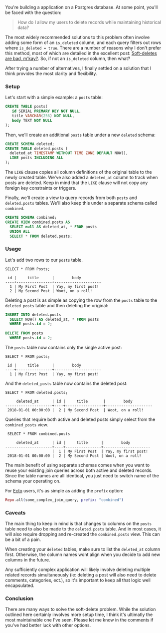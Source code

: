 You're building a application on a Postgres database. At some point, you'll be faced with the
question:

> How do I allow my users to delete records while maintaining historical data?

The most widely recommended solutions to this problem often involve adding some form of an
`is_deleted` column, and each query filters out rows where `is_deleted = true`. There are a number
of reasons why I don't prefer this method, most of which are detailed in the excellent post:
[Soft-deletes are bad, m'kay?](https://weblogs.asp.net/fbouma/soft-deletes-are-bad-m-kay). So, if
not an `is_deleted` column, then what?

After trying a number of alternatives, I finally settled on a solution that I think provides the
most clarity and flexibility.

### Setup

Let's start with a simple example: a `posts` table:

```sql
CREATE TABLE posts(
   id SERIAL PRIMARY KEY NOT NULL,
   title VARCHAR(256) NOT NULL,
   body TEXT NOT NULL
);
```

Then, we'll create an additional `posts` table under a new `deleted` schema:

```sql
CREATE SCHEMA deleted;
CREATE TABLE deleted.posts (
  deleted_at TIMESTAMP WITHOUT TIME ZONE DEFAULT NOW(),
  LIKE posts INCLUDING ALL
);
```

The `LIKE` clause copies all column definitions of the original table to the newly created
table. We've also added a `deleted_at` column to track when posts are deleted. Keep in mind that the
`LIKE` clause will not copy any foreign key constraints or triggers.

Finally, we'll create a view to query records from both `posts` and `deleted.posts` tables. We'll
also keep this under a separate schema called `combined`.

```sql
CREATE SCHEMA combined;
CREATE VIEW combined.posts AS
  SELECT null AS deleted_at, * FROM posts
  UNION ALL
  SELECT * FROM deleted.posts;
```

### Usage

Let's add two rows to our `posts` table. 

```
SELECT * FROM Posts;

 id |     title      |        body
----+----------------+---------------------
  1 | My First Post  | Yay, my first post!
  2 | My Second Post | Woot, on a roll!
```

Deleting a post is as simple as copying the row from the `posts` table to the `deleted_posts` table
and then deleting the original:

```sql
INSERT INTO deleted.posts 
  SELECT NOW() AS deleted_at, * FROM posts
  WHERE posts.id = 2;
  
DELETE FROM posts
  WHERE posts.id = 2;
```

The `posts` table now contains only the single active post:

```
SELECT * FROM posts;

 id |     title      |        body
----+----------------+---------------------
  1 | My First Post  | Yay, my first post!
```

And the `deleted_posts` table now contains the deleted post:

```
SELECT * FROM deleted.posts;

     deleted_at      | id |     title       |        body
---------------------+----+-----------------+---------------------
 2018-01-01 00:00:00 |  2 | My Second Post  | Woot, on a roll!
```
 
Queries that require both active and deleted posts simply select from the `combined_posts` view.

```
 SELECT * FROM combined.posts

     deleted_at      | id |     title      |        body
---------------------+----+----------------+---------------------
                     |  1 | My First Post  | Yay, my first post!
 2018-01-01 00:00:00 |  2 | My Second Post | Woot, on a roll!
```

The main benefit of using separate schemas comes when you want to reuse your existing join queries
across both active and deleted records. Since the table names are all identical, you just need to
switch name of the schema your operating on.

For [Ecto](https://github.com/elixir-ecto/ecto) users, it's as simple as adding the `prefix` option:

```elixir
Repo.all(some_complex_join_query, prefix: "combined")
```

### Caveats

The main thing to keep in mind is that changes to columns on the `posts` table need to also be made
to the `deleted.posts` table. And in most cases, it will also require dropping and re-created the
`combined.posts` view. This can be a bit of a pain.

When creating your `deleted` tables, make sure to list the `deleted_at` column first. Otherwise,
the column names wont align when you decide to add new columns in the future.

Any sufficiently complex application will likely involve deleting multiple related records
simultaneously (ie: deleting a post will also need to delete comments, categories, ect.), so it's
important to keep all that logic well encapsulated.

### Conclusion

There are many ways to solve the soft-delete problem. While the solution outlined here certainly
involves more setup time, I think it's ultimatly the most maintainable one I've seen. Please let me
know in the comments if you've had better luck with other options.

